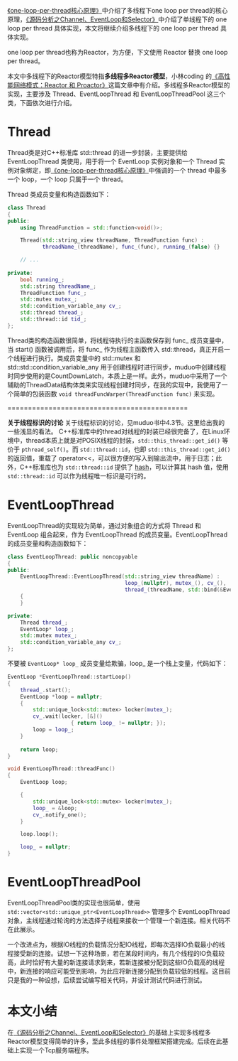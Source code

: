 [《one-loop-per-thread核心原理》](one-loop-per-thread核心原理.md)中介绍了多线程下one loop per thread的核心原理，[《源码分析之Channel、EventLoop和Selector》](源码分析之Channel、EventLoop和Selector.md)中介绍了单线程下的 one loop per thread 具体实现，本文将继续介绍多线程下的 one loop per thread 具体实现。

one loop per thread也称为Reactor，为方便，下文使用 Reactor 替换 one loop per thread。

本文中多线程下的Reactor模型特指**多线程多Reactor模型**，小林coding 的[《高性能网络模式：Reactor 和 Proactor》](https://www.xiaolincoding.com/os/8_network_system/reactor.html)这篇文章中有介绍。多线程多Reactor模型的实现，主要涉及 Thread、EventLoopThread 和 EventLoopThreadPool 这三个类，下面依次进行介绍。

# Thread
Thread类是对C++标准库 std::thread 的进一步封装，主要提供给 EventLoopThread 类使用，用于将一个 EventLoop 实例对象和一个 Thread 实例对象绑定，即[《one-loop-per-thread核心原理》](one-loop-per-thread核心原理.md)中强调的一个 thread 中最多一个 loop，一个 loop 只属于一个 thread。

Thread 类成员变量和构造函数如下：
```cpp
class Thread
{
public:
    using ThreadFunction = std::function<void()>;

    Thread(std::string_view threadName, ThreadFunction func) : 
           threadName_(threadName), func_(func), running_(false) {}

    // ...
   
private:
    bool running_;
    std::string threadName_;
    ThreadFunction func_;
    std::mutex mutex_;
    std::condition_variable_any cv_;
    std::thread thread_;
    std::thread::id tid_;
};
```

Thread类的构造函数很简单，将线程待执行的主函数保存到 func_ 成员变量中，当 start() 函数被调用后，将 func_ 作为线程主函数传入 std::thread，真正开启一个线程进行执行。类成员变量中的 std::mutex 和 std::std::condition_variable_any 用于创建线程时进行同步，muduo中创建线程时同步使用的是CountDownLatch，本质上是一样。此外，muduo中采用了一个辅助的ThreadData结构体类来实现线程创建时同步，在我的实现中，我使用了一个简单的包装函数 `void threadFuncWarper(ThreadFunction func)` 来实现。

============================================

**关于线程标识的讨论**
关于线程标识的讨论，见muduo书中4.3节。这里给出我的一些浅显的看法。
C++标准库中的thread对线程的封装已经很完备了，在Linux环境中，thread本质上就是对POSIX线程的封装，`std::this_thread::get_id()` 等价于 `pthread_self()`。而 `std::thread::id`，也即 `std::this_thread::get_id()` 的返回值，重载了 operator<<，可以很方便的写入到输出流中，用于日志；此外，C++标准库也为 `std::thread::id` 提供了 [hash](https://en.cppreference.com/w/cpp/thread/thread/id/hash)，可以计算其 hash 值，使用 `std::thread::id` 可以作为线程唯一标识是可行的。


# EventLoopThread
EventLoopThread的实现较为简单，通过对象组合的方式将 Thread 和 EventLoop 组合起来，作为 EventLoopThread 的成员变量。EventLoopThread 的成员变量和构造函数如下：
```cpp
class EventLoopThread: public noncopyable
{
public:
    EventLoopThread::EventLoopThread(std::string_view threadName) :
                                     loop_(nullptr), mutex_(), cv_(),
                                     thread_(threadName, std::bind(&EventLoopThread::threadFunc, this))
    {
    }

private:
    Thread thread_;
    EventLoop* loop_;
    std::mutex mutex_;
    std::condition_variable_any cv_;
};
```

不要被 `EventLoop* loop_` 成员变量给欺骗，loop_ 是一个栈上变量，代码如下：
```cpp
EventLoop *EventLoopThread::startLoop()
{
    thread_.start();
    EventLoop *loop = nullptr;
    {
        std::unique_lock<std::mutex> locker(mutex_);
        cv_.wait(locker, [&]()
                    { return loop_ != nullptr; });
        loop = loop_;
    }
    
    return loop;
}

void EventLoopThread::threadFunc()
{
    EventLoop loop;

    {
        std::unique_lock<std::mutex> locker(mutex_);
        loop_ = &loop;
        cv_.notify_one();
    }

    loop.loop();

    loop_ = nullptr;
}
```

# EventLoopThreadPool
EventLoopThreadPool类的实现也很简单，使用 `std::vector<std::unique_ptr<EventLoopThread>>` 管理多个 EventLoopThread 对象，主线程通过轮询的方法选择子线程来接收一个管理一个新连接。相关代码不在此展示。

一个改进点为，根据IO线程的负载情况分配IO线程，即每次选择IO负载最小的线程接受新的连接。试想一下这种场景，若在某段时间内，有几个线程的IO负载较高，此时恰好有大量的新连接请求到来，若新连接被分配到这些IO负载高的线程中，新连接的响应可能受到影响，为此应将新连接分配到负载较低的线程。这目前只是我的一种设想，后续尝试编写相关代码，并设计测试代码进行测试。


# 本文小结
在[《源码分析之Channel、EventLoop和Selector》](源码分析之Channel、EventLoop和Selector.md)的基础上实现多线程多Reactor模型变得简单的许多，至此多线程的事件处理框架搭建完成。后续在此基础上实现一个Tcp服务端程序。
